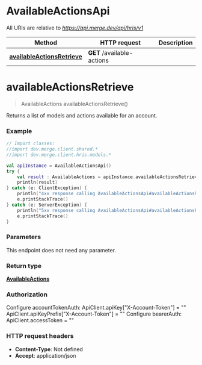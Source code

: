 # AvailableActionsApi

All URIs are relative to *https://api.merge.dev/api/hris/v1*

Method | HTTP request | Description
------------- | ------------- | -------------
[**availableActionsRetrieve**](AvailableActionsApi.md#availableActionsRetrieve) | **GET** /available-actions | 


<a name="availableActionsRetrieve"></a>
# **availableActionsRetrieve**
> AvailableActions availableActionsRetrieve()



Returns a list of models and actions available for an account.

### Example
```kotlin
// Import classes:
//import dev.merge.client.shared.*
//import dev.merge.client.hris.models.*

val apiInstance = AvailableActionsApi()
try {
    val result : AvailableActions = apiInstance.availableActionsRetrieve()
    println(result)
} catch (e: ClientException) {
    println("4xx response calling AvailableActionsApi#availableActionsRetrieve")
    e.printStackTrace()
} catch (e: ServerException) {
    println("5xx response calling AvailableActionsApi#availableActionsRetrieve")
    e.printStackTrace()
}
```

### Parameters
This endpoint does not need any parameter.

### Return type

[**AvailableActions**](AvailableActions.md)

### Authorization


Configure accountTokenAuth:
    ApiClient.apiKey["X-Account-Token"] = ""
    ApiClient.apiKeyPrefix["X-Account-Token"] = ""
Configure bearerAuth:
    ApiClient.accessToken = ""

### HTTP request headers

 - **Content-Type**: Not defined
 - **Accept**: application/json

